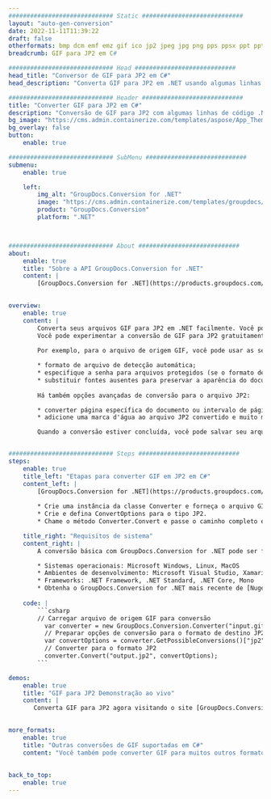 ```yaml
---
############################# Static ############################
layout: "auto-gen-conversion"
date: 2022-11-11T11:39:22
draft: false
otherformats: bmp dcm emf emz gif ico jp2 jpeg jpg png pps ppsx ppt pptx psb psd svg svgz tga tif tiff webp wmf wmz
breadcrumb: GIF para JP2 em C#

############################# Head ############################
head_title: "Conversor de GIF para JP2 em C#"
head_description: "Converta GIF para JP2 em .NET usando algumas linhas de código. Use a API de conversão de documentos do GroupDocs para converter mais de 160 formatos de arquivo."

############################# Header ############################
title: "Converter GIF para JP2 em C#"
description: "Conversão de GIF para JP2 com algumas linhas de código .NET"
bg_image: "https://cms.admin.containerize.com/templates/aspose/App_Themes/V3/images/bg/header1.png"
bg_overlay: false
button:
    enable: true

############################# SubMenu ############################
submenu:
    enable: true

    left:
        img_alt: "GroupDocs.Conversion for .NET"
        image: "https://cms.admin.containerize.com/templates/groupdocs/images/product-logos/90x90-noborder/groupdocs-conversion-net.png"
        product: "GroupDocs.Conversion"
        platform: ".NET"



############################# About ############################
about:
    enable: true
    title: "Sobre a API GroupDocs.Conversion for .NET"
    content: |
        [GroupDocs.Conversion for .NET](https://products.groupdocs.com/conversion/net/) pode ser usado para converter Microsoft Word, Excel, PowerPoint, PDF, Visio e outros formatos. GroupDocs.Conversion é uma API independente que é adequada para sistemas internos e de back-end onde é necessário alto desempenho. Não depende de nenhum software como Microsoft ou Open Office.
    

overview:
    enable: true
    content: |
        Converta seus arquivos GIF para JP2 em .NET facilmente. Você pode usar apenas algumas linhas de código C# em qualquer plataforma de sua escolha, como - Windows, Linux, macOS.
        Você pode experimentar a conversão de GIF para JP2 gratuitamente e avaliar a qualidade dos resultados da conversão. Juntamente com cenários de conversão de arquivo simples, você pode tentar opções mais avançadas para carregar o arquivo de origem GIF e para salvar o resultado de saída JP2. 
        
        Por exemplo, para o arquivo de origem GIF, você pode usar as seguintes opções de carregamento:

        * formato de arquivo de detecção automática;
        * especifique a senha para arquivos protegidos (se o formato de arquivo suportar);
        * substituir fontes ausentes para preservar a aparência do documento.
        
        Há também opções avançadas de conversão para o arquivo JP2:

        * converter página específica do documento ou intervalo de páginas;
        * adicione uma marca d'água ao arquivo JP2 convertido e muito mais.

        Quando a conversão estiver concluída, você pode salvar seu arquivo JP2 no caminho do arquivo local ou em qualquer armazenamento de terceiros, como FTP, Amazon S3, Google Drive, Dropbox etc. Observe - para converter GIF para {{ TO}} não há necessidade de nenhum software adicional instalado - como MS Office, Open Office, Adobe Acrobat Reader etc.


############################# Steps ############################
steps:
    enable: true
    title_left: "Etapas para converter GIF em JP2 em C#"
    content_left: |
        [GroupDocs.Conversion for .NET](https://products.groupdocs.com/conversion/net/) torna mais fácil para os desenvolvedores converter um arquivo GIF para JP2 com algumas linhas de código.
        
        * Crie uma instância da classe Converter e forneça o arquivo GIF com o caminho completo
        * Crie e defina ConvertOptions para o tipo JP2.
        * Chame o método Converter.Convert e passe o caminho completo e o formato (JP2) como parâmetro

    title_right: "Requisitos de sistema"
    content_right: |
        A conversão básica com GroupDocs.Conversion for .NET pode ser feita em apenas algumas etapas simples. Nossas APIs são suportadas em todas as principais plataformas e sistemas operacionais. Antes de executar o código abaixo, certifique-se de ter os seguintes pré-requisitos instalados em seu sistema.

        * Sistemas operacionais: Microsoft Windows, Linux, MacOS
        * Ambientes de desenvolvimento: Microsoft Visual Studio, Xamarin, MonoDevelop
        * Frameworks: .NET Framework, .NET Standard, .NET Core, Mono
        * Obtenha o GroupDocs.Conversion for .NET mais recente de [Nuget](https://www.nuget.org/packages/groupdocs.conversion)
         
    code: |
        ```csharp    
        // Carregar arquivo de origem GIF para conversão
          var converter = new GroupDocs.Conversion.Converter("input.gif");
          // Preparar opções de conversão para o formato de destino JP2
          var convertOptions = converter.GetPossibleConversions()["jp2"].ConvertOptions;
          // Converter para o formato JP2
          converter.Convert("output.jp2", convertOptions);
        ```

demos:
    enable: true
    title: "GIF para JP2 Demonstração ao vivo"
    content: |
       Converta GIF para JP2 agora visitando o site [GroupDocs.Conversion App](https://products.groupdocs.app/conversion/family). A demonstração online tem as seguintes vantagens
          

more_formats:
    enable: true
    title: "Outras conversões de GIF suportadas em C#"
    content: "Você também pode converter GIF para muitos outros formatos de arquivo. Por favor, veja a lista abaixo."
       
       
back_to_top:
    enable: true
---
```

